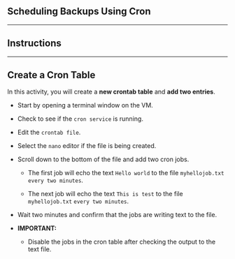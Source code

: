 ## Scheduling Backups Using Cron

--------

## Instructions 

------

## Create a Cron Table

In this activity, you will create a **new crontab table** and **add two entries**.

* Start by opening a terminal window on the VM.
    
* Check to see if the `cron service` is running.

* Edit the `crontab file`.

* Select the `nano` editor if the file is being created.

* Scroll down to the bottom of the file and add two cron jobs.

	* The first job will echo the text `Hello world` to the file `myhellojob.txt` `every two minutes`. 
	
	* The next job will echo the text `This is test` to the file `myhellojob.txt` `every two minutes`.
 

* Wait two minutes and confirm that the jobs are writing text to the file.

* **IMPORTANT:** 

	* Disable the jobs in the cron table after checking the output to the text file.
